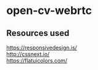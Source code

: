 # open-cv-webrtc

## Resources used
https://responsivedesign.is/ \
http://cssnext.io/ \
https://flatuicolors.com/

